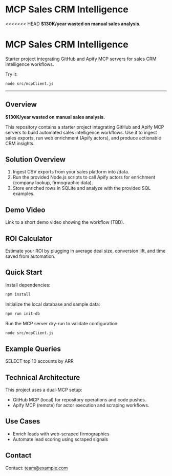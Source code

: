 # MCP Sales CRM Intelligence

<<<<<<< HEAD
**$130K/year wasted on manual sales analysis.**

# MCP Sales CRM Intelligence

Starter project integrating GitHub and Apify MCP servers for sales CRM intelligence workflows.

Try it:

```bash
node src/mcpClient.js
```

---

## Overview

**$130K/year wasted on manual sales analysis.**

This repository contains a starter project integrating GitHub and Apify MCP servers to build automated sales intelligence workflows. Use it to ingest sales exports, run web enrichment (Apify actors), and produce actionable CRM insights.

## Solution Overview

1. Ingest CSV exports from your sales platform into /data.
2. Run the provided Node.js scripts to call Apify actors for enrichment (company lookup, firmographic data).
3. Store enriched rows in SQLite and analyze with the provided SQL examples.

## Demo Video

Link to a short demo video showing the workflow (TBD).

## ROI Calculator

Estimate your ROI by plugging in average deal size, conversion lift, and time saved from automation.

## Quick Start

Install dependencies:

```bash
npm install
```

Initialize the local database and sample data:

```bash
npm run init-db
```

Run the MCP server dry-run to validate configuration:

```bash
node src/mcpClient.js
```

## Example Queries

SELECT top 10 accounts by ARR

## Technical Architecture

This project uses a dual-MCP setup:

- GitHub MCP (local) for repository operations and code pushes.
- Apify MCP (remote) for actor execution and scraping workflows.

## Use Cases

- Enrich leads with web-scraped firmographics
- Automate lead scoring using scraped signals

## Contact

Contact: team@example.com

